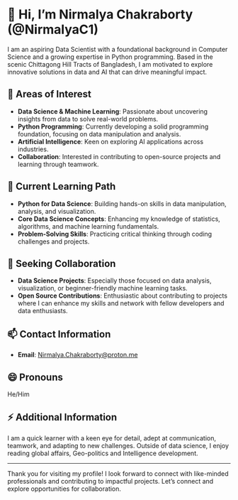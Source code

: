 # 👋 Hi, I’m Nirmalya Chakraborty (@NirmalyaC1)

I am an aspiring Data Scientist with a foundational background in Computer Science and a growing expertise in Python programming. Based in the scenic Chittagong Hill Tracts of Bangladesh, I am motivated to explore innovative solutions in data and AI that can drive meaningful impact.

## 👀 Areas of Interest
- **Data Science & Machine Learning**: Passionate about uncovering insights from data to solve real-world problems.
- **Python Programming**: Currently developing a solid programming foundation, focusing on data manipulation and analysis.
- **Artificial Intelligence**: Keen on exploring AI applications across industries.
- **Collaboration**: Interested in contributing to open-source projects and learning through teamwork.

## 🌱 Current Learning Path
- **Python for Data Science**: Building hands-on skills in data manipulation, analysis, and visualization.
- **Core Data Science Concepts**: Enhancing my knowledge of statistics, algorithms, and machine learning fundamentals.
- **Problem-Solving Skills**: Practicing critical thinking through coding challenges and projects.

## 💼 Seeking Collaboration
- **Data Science Projects**: Especially those focused on data analysis, visualization, or beginner-friendly machine learning tasks.
- **Open Source Contributions**: Enthusiastic about contributing to projects where I can enhance my skills and network with fellow developers and data enthusiasts.

## 📫 Contact Information
- **Email**: [Nirmalya.Chakraborty@proton.me](mailto:Nirmalya.Chakraborty@proton.me)


## 😄 Pronouns
He/Him

## ⚡ Additional Information
I am a quick learner with a keen eye for detail, adept at communication, teamwork, and adapting to new challenges. Outside of data science, I enjoy reading global affairs, Geo-politics and Intelligence development.

---

Thank you for visiting my profile! I look forward to connect with like-minded professionals and contributing to impactful projects. Let’s connect and explore opportunities for collaboration.

